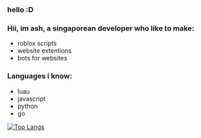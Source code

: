 ### hello :D

### Hii, im ash, a singaporean developer who like to make:
- roblox scripts
- website extentions
- bots for websites

### Languages i know:
- luau
- javascript
- python
- go

[![Top Langs](https://github-readme-stats.vercel.app/api/top-langs/?username=Iratethisname10&langs_count=8&theme=radical)](https://github.com/anuraghazra/github-readme-stats)
